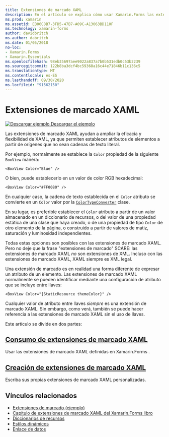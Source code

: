 ```yaml
---
title: Extensiones de marcado XAML
description: En el artículo se explica cómo usar Xamarin.Forms las extensiones de marcado XAML para ampliar la eficacia y flexibilidad de XAML, permitiendo que los atributos de elemento se establezcan a partir de orígenes que no sean cadenas de texto literal.
ms.prod: xamarin
ms.assetid: EB06C8B7-3FD5-47B7-A09C-A13063BD110F
ms.technology: xamarin-forms
author: davidbritch
ms.author: dabritch
ms.date: 01/05/2018
no-loc:
- Xamarin.Forms
- Xamarin.Essentials
ms.openlocfilehash: 98eb35697aee9022a837a7b0b531edb0c53b2239
ms.sourcegitcommit: 122b8ba3dcf4bc59368a16c44e71846b11c136c5
ms.translationtype: MT
ms.contentlocale: es-ES
ms.lasthandoff: 09/30/2020
ms.locfileid: "91562150"
---
```

# <a name="xaml-markup-extensions"></a>Extensiones de marcado XAML

[![Descargar ejemplo](~/media/shared/download.png) Descargar el ejemplo](https://docs.microsoft.com/samples/xamarin/xamarin-forms-samples/xaml-markupextensions)

Las extensiones de marcado XAML ayudan a ampliar la eficacia y flexibilidad de XAML, ya que permiten establecer atributos de elementos a partir de orígenes que no sean cadenas de texto literal.

Por ejemplo, normalmente se establece la `Color` propiedad de la siguiente `BoxView` manera:

```xaml
<BoxView Color="Blue" />
```

O bien, puede establecerlo en un valor de color RGB hexadecimal:

```xaml
<BoxView Color="#FF0080" />
```

En cualquier caso, la cadena de texto establecida en el `Color` atributo se convierte en un `Color` valor por la [`ColorTypeConverter`](xref:Xamarin.Forms.ColorTypeConverter) clase.

En su lugar, es preferible establecer el `Color` atributo a partir de un valor almacenado en un diccionario de recursos, o del valor de una propiedad estática de una clase que haya creado, o de una propiedad de tipo `Color` de otro elemento de la página, o construido a partir de valores de matiz, saturación y luminosidad independientes.

Todas estas opciones son posibles con las extensiones de marcado XAML. Pero no deje que la frase "extensiones de marcado" SCARE: las extensiones de marcado XAML *no* son extensiones de XML. Incluso con las extensiones de marcado XAML, XAML siempre es XML legal.

Una extensión de marcado es en realidad una forma diferente de expresar un atributo de un elemento. Las extensiones de marcado XAML normalmente se pueden identificar mediante una configuración de atributo que se incluye entre llaves:

```xaml
<BoxView Color="{StaticResource themeColor}" />
```

Cualquier valor de atributo entre llaves *siempre* es una extensión de marcado XAML. Sin embargo, como verá, también se puede hacer referencia a las extensiones de marcado XAML sin el uso de llaves.

Este artículo se divide en dos partes:

## <a name="consuming-xaml-markup-extensions"></a>[Consumo de extensiones de marcado XAML](consuming.md)  

Usar las extensiones de marcado XAML definidas en Xamarin.Forms .

## <a name="creating-xaml-markup-extensions"></a>[Creación de extensiones de marcado XAML](creating.md)

Escriba sus propias extensiones de marcado XAML personalizadas.

## <a name="related-links"></a>Vínculos relacionados

- [Extensiones de marcado (ejemplo)](/samples/xamarin/xamarin-forms-samples/xaml-markupextensions)
- [Capítulo de extensiones de marcado XAML del Xamarin.Forms libro](~/xamarin-forms/creating-mobile-apps-xamarin-forms/summaries/chapter10.md)
- [Diccionarios de recursos](~/xamarin-forms/xaml/resource-dictionaries.md)
- [Estilos dinámicos](~/xamarin-forms/user-interface/styles/dynamic.md)
- [Enlace de datos](~/xamarin-forms/app-fundamentals/data-binding/index.md)